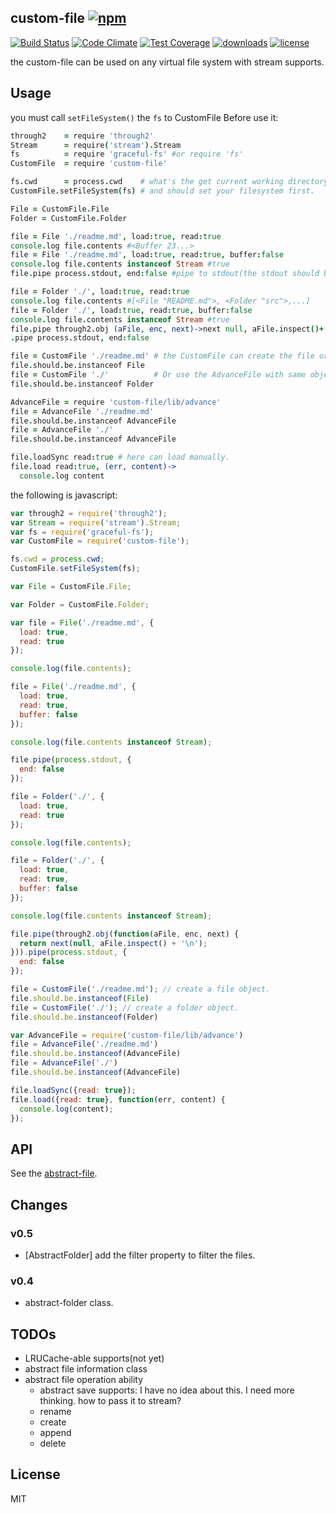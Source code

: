 ## custom-file [![npm](https://img.shields.io/npm/v/custom-file.svg)](https://npmjs.org/package/custom-file)

[![Build Status](https://img.shields.io/travis/snowyu/custom-file.js/master.svg)](http://travis-ci.org/snowyu/custom-file.js)
[![Code Climate](https://codeclimate.com/github/snowyu/custom-file.js/badges/gpa.svg)](https://codeclimate.com/github/snowyu/custom-file.js)
[![Test Coverage](https://codeclimate.com/github/snowyu/custom-file.js/badges/coverage.svg)](https://codeclimate.com/github/snowyu/custom-file.js/coverage)
[![downloads](https://img.shields.io/npm/dm/custom-file.svg)](https://npmjs.org/package/custom-file)
[![license](https://img.shields.io/npm/l/custom-file.svg)](https://npmjs.org/package/custom-file)

the custom-file can be used on any virtual file system with stream supports.


## Usage

you must call `setFileSystem()` the `fs` to CustomFile Before use it:

```coffee
through2    = require 'through2'
Stream      = require('stream').Stream
fs          = require 'graceful-fs' #or require 'fs'
CustomFile  = require 'custom-file'

fs.cwd      = process.cwd    # what's the get current working directory function.
CustomFile.setFileSystem(fs) # and should set your filesystem first.

File = CustomFile.File
Folder = CustomFile.Folder

file = File './readme.md', load:true, read:true
console.log file.contents #<Buffer 23...>
file = File './readme.md', load:true, read:true, buffer:false
console.log file.contents instanceof Stream #true
file.pipe process.stdout, end:false #pipe to stdout(the stdout should be never closed.)

file = Folder './', load:true, read:true
console.log file.contents #[<File "README.md">, <Folder "src">,...]
file = Folder './', load:true, read:true, buffer:false
console.log file.contents instanceof Stream #true
file.pipe through2.obj (aFile, enc, next)->next null, aFile.inspect()+'\n'
.pipe process.stdout, end:false

file = CustomFile './readme.md' # the CustomFile can create the file or folder object base on the file path
file.should.be.instanceof File
file = CustomFile './'          # Or use the AdvanceFile with same object.
file.should.be.instanceof Folder

AdvanceFile = require 'custom-file/lib/advance'
file = AdvanceFile './readme.md'
file.should.be.instanceof AdvanceFile
file = AdvanceFile './'
file.should.be.instanceof AdvanceFile

file.loadSync read:true # here can load manually.
file.load read:true, (err, content)->
  console.log content
```

the following is javascript:

```js
var through2 = require('through2');
var Stream = require('stream').Stream;
var fs = require('graceful-fs');
var CustomFile = require('custom-file');

fs.cwd = process.cwd;
CustomFile.setFileSystem(fs);

var File = CustomFile.File;

var Folder = CustomFile.Folder;

var file = File('./readme.md', {
  load: true,
  read: true
});

console.log(file.contents);

file = File('./readme.md', {
  load: true,
  read: true,
  buffer: false
});

console.log(file.contents instanceof Stream);

file.pipe(process.stdout, {
  end: false
});

file = Folder('./', {
  load: true,
  read: true
});

console.log(file.contents);

file = Folder('./', {
  load: true,
  read: true,
  buffer: false
});

console.log(file.contents instanceof Stream);

file.pipe(through2.obj(function(aFile, enc, next) {
  return next(null, aFile.inspect() + '\n');
})).pipe(process.stdout, {
  end: false
});

file = CustomFile('./readme.md'); // create a file object.
file.should.be.instanceof(File)
file = CustomFile('./'); // create a folder object.
file.should.be.instanceof(Folder)

var AdvanceFile = require('custom-file/lib/advance')
file = AdvanceFile('./readme.md')
file.should.be.instanceof(AdvanceFile)
file = AdvanceFile('./')
file.should.be.instanceof(AdvanceFile)

file.loadSync({read: true});
file.load({read: true}, function(err, content) {
  console.log(content);
});
```

## API


See the [abstract-file](https://github.com/snowyu/abstract-file.js).


## Changes

### v0.5

+ [AbstractFolder] add the filter property to filter the files.

### v0.4

+ abstract-folder class.


## TODOs

+ LRUCache-able supports(not yet)
+ abstract file information class
+ abstract file operation ability
  + abstract save supports: I have no idea about this.
    I need more thinking. how to pass it to stream?
  * rename
  * create
  * append
  * delete

## License

MIT
